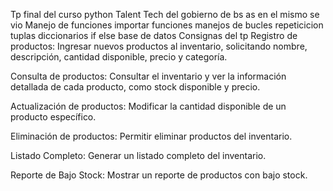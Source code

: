 Tp final del curso python  Talent Tech del gobierno de bs as en el mismo se vio  Manejo de funciones importar funciones manejos de bucles repeticicion tuplas diccionarios if else base de datos 
Consignas del tp
Registro de productos: Ingresar nuevos productos al inventario, solicitando nombre, descripción,
cantidad disponible, precio y categoría.

Consulta de productos: Consultar el inventario y ver la información detallada de cada producto,
como stock disponible y precio.

Actualización de productos: Modificar la cantidad disponible de un producto específico.

Eliminación de productos: Permitir eliminar productos del inventario.

Listado Completo: Generar un listado completo del inventario.

Reporte de Bajo Stock: Mostrar un reporte de productos con bajo stock.
